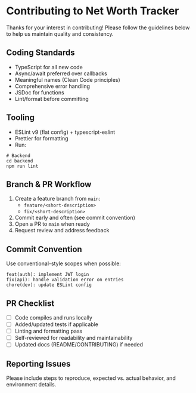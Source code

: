 # Contributing to Net Worth Tracker

Thanks for your interest in contributing! Please follow the guidelines below to help us maintain quality and consistency.

## Coding Standards
- TypeScript for all new code
- Async/await preferred over callbacks
- Meaningful names (Clean Code principles)
- Comprehensive error handling
- JSDoc for functions
- Lint/format before committing

## Tooling
- ESLint v9 (flat config) + typescript-eslint
- Prettier for formatting
- Run:
```
# Backend
cd backend
npm run lint
```

## Branch & PR Workflow
1. Create a feature branch from `main`:
   - `feature/<short-description>`
   - `fix/<short-description>`
2. Commit early and often (see commit convention)
3. Open a PR to `main` when ready
4. Request review and address feedback

## Commit Convention
Use conventional-style scopes when possible:
```
feat(auth): implement JWT login
fix(api): handle validation error on entries
chore(dev): update ESLint config
```

## PR Checklist
- [ ] Code compiles and runs locally
- [ ] Added/updated tests if applicable
- [ ] Linting and formatting pass
- [ ] Self-reviewed for readability and maintainability
- [ ] Updated docs (README/CONTRIBUTING) if needed

## Reporting Issues
Please include steps to reproduce, expected vs. actual behavior, and environment details.
